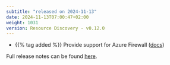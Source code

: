 ```yaml
---
subtitle: "released on 2024-11-13"
date: 2024-11-13T07:00:47+02:00
weight: 1031
version: Resource Discovery - v0.12.0
---
```


- {{% tag added %}} Provide support for Azure Firewall ([docs](https://docs.promitor.io/v2.12/scraping/providers/azure-firewall/))

Full release notes can be found [here](https://github.com/tomkerkhove/promitor/releases/tag/ResourceDiscovery-v0.12.0).
